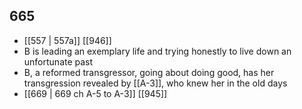 ## 665
- [[557 | 557a]] [[946]] 
- B is leading an exemplary life and trying honestly to live down an unfortunate past
- B, a reformed transgressor, going about doing good, has her transgression revealed by [[A-3]], who knew her in the old days
- [[669 | 669 ch A-5 to A-3]] [[945]] 

